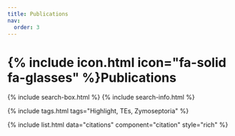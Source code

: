 ```yaml
---
title: Publications
nav:
  order: 3
---
```


# {% include icon.html icon="fa-solid fa-glasses" %}Publications

{% include search-box.html %}
{% include search-info.html %}

{% include tags.html tags="Highlight, TEs, Zymoseptoria" %}

{% include list.html data="citations" component="citation" style="rich" %}
